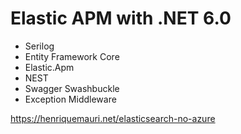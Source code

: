 # Elastic APM with .NET 6.0
- Serilog
- Entity Framework Core
- Elastic.Apm
- NEST
- Swagger Swashbuckle
- Exception Middleware

https://henriquemauri.net/elasticsearch-no-azure

